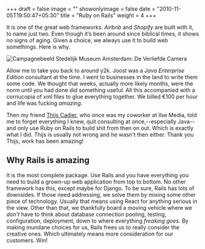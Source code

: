+++
draft = false
image = ""
showonlyimage = false
date = "2010-11-05T19:50:47+05:30"
title = "Ruby on Rails"
weight = 4
+++

It is one of the great web frameworks. _Airbnb_ and _Shopify_ are built with it, to name just two. Even though it‘s been around since biblical times, it shows no signs of aging. Given a choice, we always use it to build web somethings. Here is why.
<!--more-->

![Campagnebeeld Stedelijk Museum Amsterdam: De Verliefde Camera][1]

Allow me to take you back to around y2k. Joost was a _Java Enterprise Edition_ consultant at the time. I went to businesses in the land to write them some code. We thought that weeks, actually more likely months, were the norm until you had done did something useful. All this accompanied with a cornucopia of xml files to glue everything together. We billed €100 per hour and life was fucking _amazing_.

Then my friend [Thijs Cadier](https://appsignal.com/team), who once was my coworker at Ilse Media, told me to forget everything I knew, quit consulting at once,--especially Java--and only use Ruby on Rails to build shit from then on out. Which is exactly what I did. Thijs is usually not wrong and he wasn't then either. Thank you Thijs, work has been amazing!

## Why Rails is amazing

It is the most complete package. Use Rails and you have everything you need to build a grown-up web application from top to bottom. No other framework has this, except maybe for Django. To be sure, Rails has lots of downsides. If those need addressing, we solve them by mixing some other piece of technology. Usually that means using React for anything serious in the view. Other than that, we thankfully board a moving vehicle where we _don't_ have to think about database connection pooling, testing, configuration, deployment, down to where everything _freaking goes_. By making mundane choices for us, Rails frees us to really consider the creative ones. Which ultimately means more consideration for our customers. Win!

[1]: /img/portfolio/ruby-on-rails-logo.png
